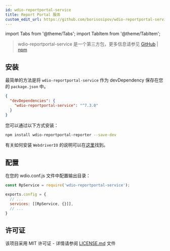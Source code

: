 ```yaml
---
id: wdio-reportportal-service
title: Report Portal 服务
custom_edit_url: https://github.com/borisosipov/wdio-reportportal-service/edit/master/README.md
---
```


import Tabs from '@theme/Tabs';
import TabItem from '@theme/TabItem';

> wdio-reportportal-service 是一个第三方包，更多信息请参见 [GitHub](https://github.com/borisosipov/wdio-reportportal-service) | [npm](https://www.npmjs.com/package/wdio-reportportal-service)

## 安装
最简单的方法是将 `wdio-reportportal-service` 作为 devDependency 保存在您的 `package.json` 中。
```json
{
  "devDependencies": {
    "wdio-reportportal-service": "^7.3.0"
  }
}
```
您可以通过以下方式安装：

```bash
npm install wdio-reportportal-reporter --save-dev
```

有关如何安装 `WebdriverIO` 的说明可以在[这里](https://webdriver.io/docs/gettingstarted)找到。

## 配置
在您的 wdio.conf.js 文件中配置输出目录：
```js
const RpService = require('wdio-reportportal-service');

exports.config = {
  // ...
  services: [[RpService, {}]],
  // ...
}
```

## 许可证

该项目采用 MIT 许可证 - 详情请参阅 [LICENSE.md](https://github.com/BorisOsipov/wdio-reportportal-service/blob/master/LICENSE) 文件